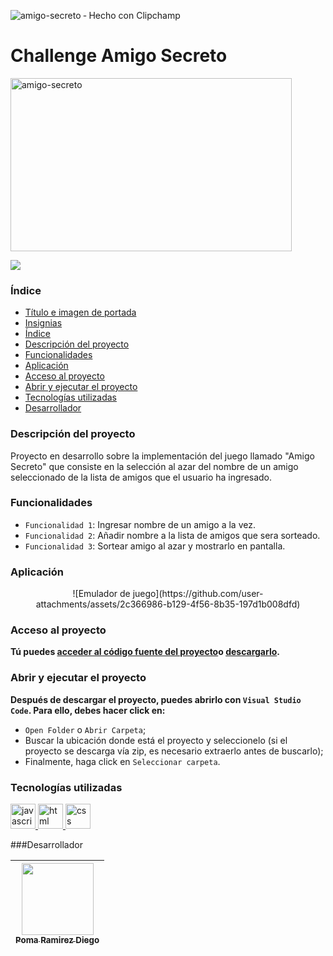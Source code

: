 ![amigo-secreto ‐ Hecho con Clipchamp](https://github.com/user-attachments/assets/88252ce9-2761-489e-b5f0-b52b32d8e3b3)<h1> Challenge Amigo Secreto </h1>

<p align="left">
  <img width="450" height="277" alt="amigo-secreto" src="https://github.com/user-attachments/assets/62fd7290-59f9-4b89-a36d-3b8450c1fce0" />
</p>

<p align="left">
  <img src="https://img.shields.io/badge/STATUS-EN%20DESAROLLO-green">
</p>

### Índice

* [Título e imagen de portada](#Título-e-imagen-de-portada)
* [Insignias](#insignias)
* [Índice](#índice)
* [Descripción del proyecto](#descripción-del-proyecto)
* [Funcionalidades](#Funcionalidades)
* [Aplicación](#Aplicación)
* [Acceso al proyecto](#acceso-proyecto)
* [Abrir y ejecutar el proyecto](#abrir-y-ejecutar-el-proyecto)
* [Tecnologías utilizadas](#tecnologías-utilizadas)
* [Desarrollador](#desarrollador)


### Descripción del proyecto

<p>Proyecto en desarrollo sobre la implementación del juego llamado "Amigo Secreto" que consiste en la selección al azar del nombre de un amigo seleccionado de la lista de amigos que el usuario ha ingresado.</p>

### Funcionalidades

  - `Funcionalidad 1`: Ingresar nombre de un amigo a la vez.
  - `Funcionalidad 2`: Añadir nombre a la lista de amigos que sera sorteado.
  - `Funcionalidad 3`: Sortear amigo al azar y mostrarlo en pantalla.

### Aplicación

<div align="center">
  ![Emulador de juego](https://github.com/user-attachments/assets/2c366986-b129-4f56-8b35-197d1b008dfd)
</div>



### Acceso al proyecto
**Tú puedes [acceder al código fuente del proyecto](https://github.com/d27pomaramirez-lab/sistema-de-registro)o [descargarlo](https://github.com/d27pomaramirez-lab/sistema-de-registro/archive/refs/heads/main.zip).**

### Abrir y ejecutar el proyecto
**Después de descargar el proyecto, puedes abrirlo con `Visual Studio Code`. Para ello, debes hacer click en:**

- `Open Folder` o `Abrir Carpeta`;
- Buscar la ubicación donde está el proyecto y seleccionelo (si el proyecto se descarga vía zip, es necesario extraerlo antes de buscarlo);
- Finalmente, haga click en `Seleccionar carpeta`.

### Tecnologías utilizadas
<a href="https://developer.mozilla.org/es/docs/Web/JavaScript" target="_blank"> <img width="40" height="40" alt="javascript" src="https://github.com/user-attachments/assets/369821db-71be-471b-870d-23fd1b766e41"/> </a> <a href="https://developer.mozilla.org/es/docs/Web/HTML" target="_blank"> <img width="40" height="40" alt="html" src="https://github.com/user-attachments/assets/ef0d9652-a373-4eff-af52-663d4f75513b" /> </a> <a href="https://developer.mozilla.org/es/docs/Web/CSS" target="_blank">
<img width="40" height="40" alt="css" src="https://github.com/user-attachments/assets/ec3e7daa-628f-43aa-8b4c-86b021a9760d" /> </a>


###Desarrollador

| [<img src="https://avatars.githubusercontent.com/u/224181779?s=400&u=b542509272eef999a81a70ad84b7084ea4ab8740&v=4" width=115><br><sub>Poma Ramirez Diego</sub>](https://github.com/d27pomaramirez-lab) 
| :---:



